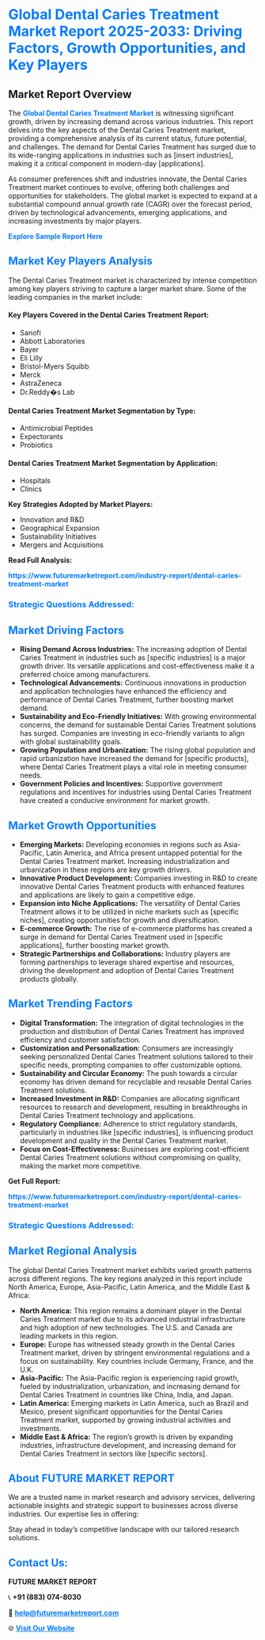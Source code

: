 <h1 style="color: #007BFF;">Global Dental Caries Treatment Market Report 2025-2033: Driving Factors, Growth Opportunities, and Key Players</h1>

<section id="overview">
<h2>Market Report Overview</h2>
<p>The <a href="https://www.futuremarketreport.com/industry-report/dental-caries-treatment-market" style="color: #007BFF; text-decoration: none;"><strong>Global Dental Caries Treatment Market</strong></a> is witnessing significant growth, driven by increasing demand across various industries. This report delves into the key aspects of the Dental Caries Treatment market, providing a comprehensive analysis of its current status, future potential, and challenges. The demand for Dental Caries Treatment has surged due to its wide-ranging applications in industries such as [insert industries], making it a critical component in modern-day [applications].</p>
<p>As consumer preferences shift and industries innovate, the Dental Caries Treatment market continues to evolve, offering both challenges and opportunities for stakeholders. The global market is expected to expand at a substantial compound annual growth rate (CAGR) over the forecast period, driven by technological advancements, emerging applications, and increasing investments by major players.</p>
</section>

<section id="overview">
<p><a href="https://www.futuremarketreport.com/request-sample/reportId=43788" style="color: #007BFF; text-decoration: none;"><strong>Explore Sample Report Here</strong></a></p>
</section>

<section id="key-players">
<h2 style="color: #007BFF;">Market Key Players Analysis</h2>
<p>The Dental Caries Treatment market is characterized by intense competition among key players striving to capture a larger market share. Some of the leading companies in the market include:</p>
<h4>Key Players Covered in the Dental Caries Treatment Report:</h4>
<ul><li>Sanofi</li><li>Abbott Laboratories</li><li>Bayer</li><li>Eli Lilly</li><li>Bristol-Myers Squibb</li><li>Merck</li><li>AstraZeneca</li><li>Dr.Reddy�s Lab</li></ul>
<h4>Dental Caries Treatment Market Segmentation by Type:</h4>
<ul><li>Antimicrobial Peptides</li><li>Expectorants</li><li>Probiotics</li></ul>

<h4>Dental Caries Treatment Market Segmentation by Application:</h4>
<ul><li>Hospitals</li><li>Clinics</li></ul>
<p><strong>Key Strategies Adopted by Market Players:</strong></p>
<ul>
<li>Innovation and R&D</li>
<li>Geographical Expansion</li>
<li>Sustainability Initiatives</li>
<li>Mergers and Acquisitions</li>
</ul>
</section>

<section>
<p><strong>Read Full Analysis: </strong></p><a href="https://www.futuremarketreport.com/industry-report/dental-caries-treatment-market" style="color: #007BFF; text-decoration: none;"><strong>https://www.futuremarketreport.com/industry-report/dental-caries-treatment-market</strong></a>
<h3 style="color: #007BFF;">Strategic Questions Addressed:</h3>
</section>

<section id="driving-factors">
<h2 style="color: #007BFF;">Market Driving Factors</h2>
<ul>
<li><strong>Rising Demand Across Industries:</strong> The increasing adoption of Dental Caries Treatment in industries such as [specific industries] is a major growth driver. Its versatile applications and cost-effectiveness make it a preferred choice among manufacturers.</li>
<li><strong>Technological Advancements:</strong> Continuous innovations in production and application technologies have enhanced the efficiency and performance of Dental Caries Treatment, further boosting market demand.</li>
<li><strong>Sustainability and Eco-Friendly Initiatives:</strong> With growing environmental concerns, the demand for sustainable Dental Caries Treatment solutions has surged. Companies are investing in eco-friendly variants to align with global sustainability goals.</li>
<li><strong>Growing Population and Urbanization:</strong> The rising global population and rapid urbanization have increased the demand for [specific products], where Dental Caries Treatment plays a vital role in meeting consumer needs.</li>
<li><strong>Government Policies and Incentives:</strong> Supportive government regulations and incentives for industries using Dental Caries Treatment have created a conducive environment for market growth.</li>
</ul>
</section>

<section id="growth-opportunities">
<h2 style="color: #007BFF;">Market Growth Opportunities</h2>
<ul>
<li><strong>Emerging Markets:</strong> Developing economies in regions such as Asia-Pacific, Latin America, and Africa present untapped potential for the Dental Caries Treatment market. Increasing industrialization and urbanization in these regions are key growth drivers.</li>
<li><strong>Innovative Product Development:</strong> Companies investing in R&D to create innovative Dental Caries Treatment products with enhanced features and applications are likely to gain a competitive edge.</li>
<li><strong>Expansion into Niche Applications:</strong> The versatility of Dental Caries Treatment allows it to be utilized in niche markets such as [specific niches], creating opportunities for growth and diversification.</li>
<li><strong>E-commerce Growth:</strong> The rise of e-commerce platforms has created a surge in demand for Dental Caries Treatment used in [specific applications], further boosting market growth.</li>
<li><strong>Strategic Partnerships and Collaborations:</strong> Industry players are forming partnerships to leverage shared expertise and resources, driving the development and adoption of Dental Caries Treatment products globally.</li>
</ul>
</section>

<section id="trending-factors">
<h2 style="color: #007BFF;">Market Trending Factors</h2>
<ul>
<li><strong>Digital Transformation:</strong> The integration of digital technologies in the production and distribution of Dental Caries Treatment has improved efficiency and customer satisfaction.</li>
<li><strong>Customization and Personalization:</strong> Consumers are increasingly seeking personalized Dental Caries Treatment solutions tailored to their specific needs, prompting companies to offer customizable options.</li>
<li><strong>Sustainability and Circular Economy:</strong> The push towards a circular economy has driven demand for recyclable and reusable Dental Caries Treatment solutions.</li>
<li><strong>Increased Investment in R&D:</strong> Companies are allocating significant resources to research and development, resulting in breakthroughs in Dental Caries Treatment technology and applications.</li>
<li><strong>Regulatory Compliance:</strong> Adherence to strict regulatory standards, particularly in industries like [specific industries], is influencing product development and quality in the Dental Caries Treatment market.</li>
<li><strong>Focus on Cost-Effectiveness:</strong> Businesses are exploring cost-efficient Dental Caries Treatment solutions without compromising on quality, making the market more competitive.</li>
</ul>
</section>

<section>
<p><strong>Get Full Report: </strong></p><a href="https://www.futuremarketreport.com/industry-report/dental-caries-treatment-market" style="color: #007BFF; text-decoration: none;"><strong>https://www.futuremarketreport.com/industry-report/dental-caries-treatment-market</strong></a>
<h3 style="color: #007BFF;">Strategic Questions Addressed:</h3>
</section>


<section id="regional-analysis">
<h2 style="color: #007BFF;">Market Regional Analysis</h2>
<p>The global Dental Caries Treatment market exhibits varied growth patterns across different regions. The key regions analyzed in this report include North America, Europe, Asia-Pacific, Latin America, and the Middle East & Africa:</p>
<ul>
<li><strong>North America:</strong> This region remains a dominant player in the Dental Caries Treatment market due to its advanced industrial infrastructure and high adoption of new technologies. The U.S. and Canada are leading markets in this region.</li>
<li><strong>Europe:</strong> Europe has witnessed steady growth in the Dental Caries Treatment market, driven by stringent environmental regulations and a focus on sustainability. Key countries include Germany, France, and the U.K.</li>
<li><strong>Asia-Pacific:</strong> The Asia-Pacific region is experiencing rapid growth, fueled by industrialization, urbanization, and increasing demand for Dental Caries Treatment in countries like China, India, and Japan.</li>
<li><strong>Latin America:</strong> Emerging markets in Latin America, such as Brazil and Mexico, present significant opportunities for the Dental Caries Treatment market, supported by growing industrial activities and investments.</li>
<li><strong>Middle East & Africa:</strong> The region’s growth is driven by expanding industries, infrastructure development, and increasing demand for Dental Caries Treatment in sectors like [specific sectors].</li>
</ul>
</section>

<footer>
<h2 style="color: #007BFF;">About FUTURE MARKET REPORT</h2>
<p>We are a trusted name in market research and advisory services, delivering actionable insights and strategic support to businesses across diverse industries. Our expertise lies in offering:</p>

<p>Stay ahead in today’s competitive landscape with our tailored research solutions.</p>

<h2 style="color: #007BFF;">Contact Us:</h2>
<p><strong>FUTURE MARKET REPORT</strong></p>
<p>📞 <strong>+91 (883) 074-8030</strong></p>
<p>📧 <strong><a href="mailto:help@futuremarketreport.com" style="color: #007BFF;">help@futuremarketreport.com</a></strong></p>
<p>🌐 <strong><a href="https://www.futuremarketreport.com/" style="color: #007BFF;">Visit Our Website</a></strong></p>
</footer>
